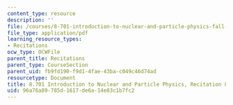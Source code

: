 ```yaml
---
content_type: resource
description: ''
file: /courses/8-701-introduction-to-nuclear-and-particle-physics-fall-2020/96a76a89785d1617de6a14e83c1b7fc2_MIT8_701f20_rec8_soln.pdf
file_type: application/pdf
learning_resource_types:
- Recitations
ocw_type: OCWFile
parent_title: Recitations
parent_type: CourseSection
parent_uid: fb9fd190-f9d1-4fae-43ba-c049c46d74ad
resourcetype: Document
title: 8.701 Introduction to Nuclear and Particle Physics, Recitation 8 Solutions
uid: 96a76a89-785d-1617-de6a-14e83c1b7fc2
---
```

